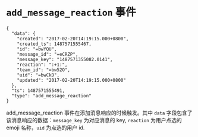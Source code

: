 # `add_message_reaction` 事件

```
{
  "data": {
    "created": "2017-02-20T14:19:15.000+0800",
    "created_ts": 1487571555467,
    "id": "=bwYQU",
    "message_id": "=eCRZP",
    "message_key": "1487571355082.0141",
    "reaction": ":+1:",
    "team_id": "=bw52O",
    "uid": "=bwCkD",
    "updated": "2017-02-20T14:19:15.000+0800"
  },
  "ts": 1487571555491,
  "type": "add_message_reaction"
}
```

add_message_reaction 事件在添加消息响应的时候触发。其中 `data` 字段包含了
该消息响应的数据：`message_key` 为对应消息的 key, `reaction` 为用户点选的
emoji 名称，`uid` 为点选的用户 id.
